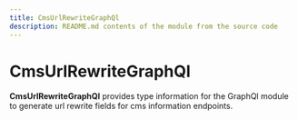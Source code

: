 ```yaml
---
title: CmsUrlRewriteGraphQl
description: README.md contents of the module from the source code
---
```


# CmsUrlRewriteGraphQl

**CmsUrlRewriteGraphQl** provides type information for the GraphQl module
to generate url rewrite fields for cms information endpoints.

